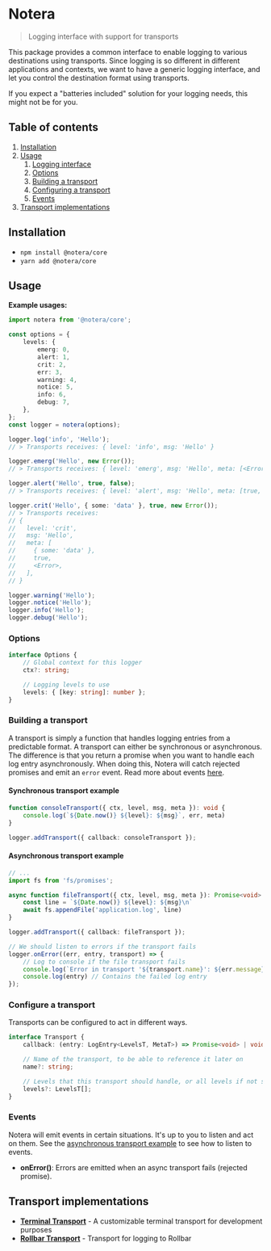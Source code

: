 # Notera
> Logging interface with support for transports

This package provides a common interface to enable logging to various
destinations using transports. Since logging is so different in
different applications and contexts, we want to have a generic logging
interface, and let you control the destination format using transports.

If you expect a "batteries included" solution for your logging needs,
this might not be for you.

## Table of contents
1. [Installation](#installation)
2. [Usage](#usage)
    1. [Logging interface](#logging-interface)
    2. [Options](#options)
    3. [Building a transport](#building-a-transport)
    4. [Configuring a transport](#building-a-transport)
    5. [Events](#events)
3. [Transport implementations](#transport-implementations)

## Installation
- `npm install @notera/core`
- `yarn add @notera/core`


## Usage

**Example usages:**

```ts
import notera from '@notera/core';

const options = {
    levels: {
        emerg: 0,
        alert: 1,
        crit: 2,
        err: 3,
        warning: 4,
        notice: 5,
        info: 6,
        debug: 7,
    },
};
const logger = notera(options);

logger.log('info', 'Hello');
// > Transports receives: { level: 'info', msg: 'Hello' }

logger.emerg('Hello', new Error());
// > Transports receives: { level: 'emerg', msg: 'Hello', meta: [<Error>] }

logger.alert('Hello', true, false);
// > Transports receives: { level: 'alert', msg: 'Hello', meta: [true, false] }

logger.crit('Hello', { some: 'data' }, true, new Error());
// > Transports receives:
// {
//   level: 'crit',
//   msg: 'Hello',
//   meta: [
//     { some: 'data' },
//     true,
//     <Error>,
//   ],
// }

logger.warning('Hello');
logger.notice('Hello');
logger.info('Hello');
logger.debug('Hello');
```

### Options

```ts
interface Options {
    // Global context for this logger
    ctx?: string;

    // Logging levels to use
    levels: { [key: string]: number };
}
```

### Building a transport

A transport is simply a function that handles logging entries from a
predictable format. A transport can either be synchronous or
asynchronous. The difference is that you return a promise when you want
to handle each log entry asynchronously. When doing this, Notera will
catch rejected promises and emit an `error` event. Read more about
events [here](#events).

#### Synchronous transport example

```ts
function consoleTransport({ ctx, level, msg, meta }): void {
    console.log(`${Date.now()} ${level}: ${msg}`, err, meta)
}

logger.addTransport({ callback: consoleTransport });
```

#### Asynchronous transport example

```ts
// ...
import fs from 'fs/promises';

async function fileTransport({ ctx, level, msg, meta }): Promise<void> {
    const line = `${Date.now()} ${level}: ${msg}\n`
    await fs.appendFile('application.log', line)
}

logger.addTransport({ callback: fileTransport });

// We should listen to errors if the transport fails
logger.onError((err, entry, transport) => {
    // Log to console if the file transport fails
    console.log(`Error in transport '${transport.name}': ${err.message}`)
    console.log(entry) // Contains the failed log entry
});
```

### Configure a transport

Transports can be configured to act in different ways.

```ts
interface Transport {
    callback: (entry: LogEntry<LevelsT, MetaT>) => Promise<void> | void;

    // Name of the transport, to be able to reference it later on
    name?: string;

    // Levels that this transport should handle, or all levels if not specified
    levels?: LevelsT[];
}
```

### Events

Notera will emit events in certain situations. It's up to you to listen
and act on them. See the [asynchronous transport
example](#asynchronous-transport-example) to see how to listen to
events.

- **onError()**: Errors are emitted when an async transport fails
  (rejected promise).

## Transport implementations
- **[Terminal Transport](transports/terminal)**
  \- A customizable terminal transport for development purposes
- **[Rollbar Transport](transports/rollbar)**
  \- Transport for logging to Rollbar
